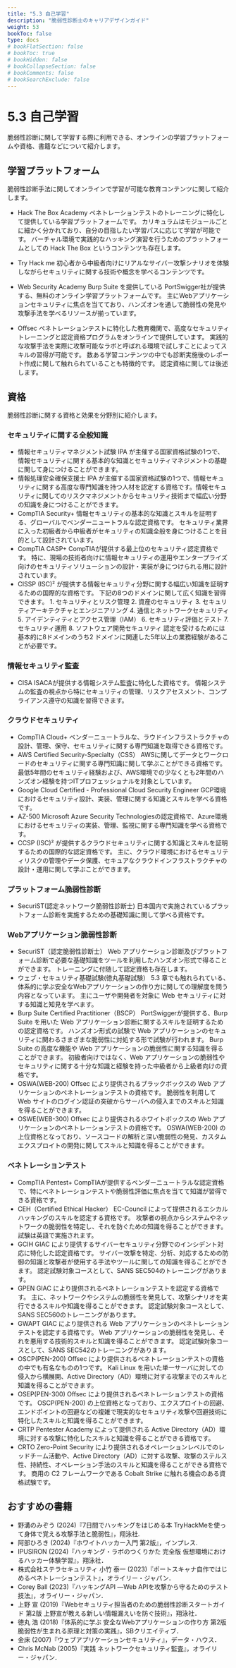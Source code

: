 ```yaml
---
title: "5.3 自己学習"
description: "脆弱性診断士のキャリアデザインガイド"
weight: 53
bookToc: false
type: docs
# bookFlatSection: false
# bookToc: true
# bookHidden: false
# bookCollapseSection: false
# bookComments: false
# bookSearchExclude: false
---
```


# 5.3 自己学習

脆弱性診断に関して学習する際に利用できる、オンラインの学習プラットフォームや資格、書籍などについて紹介します。

## 学習プラットフォーム

脆弱性診断手法に関してオンラインで学習が可能な教育コンテンツに関して紹介します。

- Hack The Box Academy
  ペネトレーションテストのトレーニングに特化して提供している学習プラットフォームです。
  カリキュラムはモジュールごとに細かく分かれており、自分の目指したい学習パスに応じて学習が可能です。
  バーチャル環境で実践的なハッキング演習を行うためのプラットフォームとしての Hack The Box というコンテンツも存在します。

- Try Hack me
  初心者から中級者向けにリアルなサイバー攻撃シナリオを体験しながらセキュリティに関する技術や概念を学べるコンテンツです。
- Web Security Academy
  Burp Suite を提供している PortSwigger社が提供する、無料のオンライン学習プラットフォームです。
  主にWebアプリケーションセキュリティに焦点を当てており、ハンズオンを通して脆弱性の発見や攻撃手法を学べるリソースが揃っています。

- Offsec
  ペネトレーションテストに特化した教育機関で、高度なセキュリティトレーニングと認定資格プログラムをオンラインで提供しています。
  実践的な攻撃手法を実際に攻撃可能なラボと呼ばれる環境で試しすことによってスキルの習得が可能です。
  数ある学習コンテンツの中でも診断実施後のレポート作成に関して触れられていることも特徴的です。
  認定資格に関しては後述します。

## 資格

脆弱性診断に関する資格と効果を分野別に紹介します。

### セキュリティに関する全般知識

- 情報セキュリティマネジメント試験
  IPA が主催する国家資格試験の1つで、情報セキュリティに関する基本的な知識とセキュリティマネジメントの基礎に関して身につけることができます。
- 情報処理安全確保支援士
  IPA が主催する国家資格試験の1つで、情報セキュリティに関する高度な専門知識を持つ人材を認定する資格です。情報セキュリティに関してのリスクマネジメントからセキュリティ技術まで幅広い分野の知識を身につけることができます。
- CompTIA Security+
  情報セキュリティの基本的な知識とスキルを証明する、グローバルでベンダーニュートラルな認定資格です。
  セキュリティ業界に入った初級者から中級者がセキュリティの知識全般を身につけることを目的として設計されています。
- CompTIA CASP+
  CompTIAが提供する最上位のセキュリティ認定資格です。
  特に、現場の技術者向けに情報セキュリティの運用やエンタープライズ向けのセキュリティソリューションの設計・実装が身につけられる用に設計されています。
- CISSP
  (ISC)² が提供する情報セキュリティ分野に関する幅広い知識を証明するための国際的な資格です。
  下記の8つのドメインに関して広く知識を習得できます。
        1. セキュリティとリスク管理
        2. 資産のセキュリティ
        3. セキュリティアーキテクチャとエンジニアリング
        4. 通信とネットワークセキュリティ
        5. アイデンティティとアクセス管理（IAM）
        6. セキュリティ評価とテスト
        7. セキュリティ運用
        8. ソフトウェア開発セキュリティ
  認定を受けるためには基本的に8ドメインのうち2 ドメインに関連した5年以上の業務経験があることが必要です。

### 情報セキュリティ監査

- CISA
  ISACAが提供する情報システム監査に特化した資格です。
  情報システムの監査の視点から特にセキュリティの管理、リスクアセスメント、コンプライアンス遵守の知識を習得できます。
    
### クラウドセキュリティ 

- CompTIA Cloud+
  ベンダーニュートラルな、ラウドインフラストラクチャの設計、管理、保守、セキュリティに関する専門知識を取得できる資格です。
- AWS Certified Security-Specialty（CSS）
  AWSに関してデータとワークロードのセキュリティに関する専門知識に関して学ぶことができる資格です。
  最低5年間のセキュリティ経験および、AWS環境での少なくとも2年間のハンズオン経験を持つITプロフェッショナルを対象としています。
- Google Cloud Certified - Professional Cloud Security Engineer
  GCP環境におけるセキュリティ設計、実装、管理に関する知識とスキルを学べる資格です。
- AZ-500
  Microsoft Azure Security Technologiesの認定資格で、Azure環境におけるセキュリティの実装、管理、監視に関する専門知識を学べる資格です。
- CCSP
  (ISC)² が提供するクラウドセキュリティに関する知識とスキルを証明するための国際的な認定資格です。
  主に、クラウド環境におけるセキュリティリスクの管理やデータ保護、セキュアなクラウドインフラストラクチャの設計・運用に関して学ぶことができます。
    
### プラットフォーム脆弱性診断

- SecuriST(認定ネットワーク脆弱性診断士)
  日本国内で実施されているプラットフォーム診断を実施するための基礎知識に関して学べる資格です。

### Webアプリケーション脆弱性診断

- SecuriST（認定脆弱性診断士）
  Web アプリケーション診断及びプラットフォーム診断で必要な基礎知識をツールを利用したハンズオン形式で得ることができます。
  トレーニングに付随して認定資格も存在します。
- ウェブ・セキュリティ基礎試験(徳丸基礎試験）
  5.3 章でも触れられている、体系的に学ぶ安全なWebアプリケーションの作り方に関しての理解度を問う内容となっています。
  主にユーザや開発者を対象に Web セキュリティに対する知識と知見を学べます。
- Burp Suite Certified Practitioner（BSCP）
  PortSwiggerが提供する、Burp Suite を用いた Web アプリケーション診断に関するスキルを証明するための認定資格です。
  ハンズオン形式の試験で Web アプリケーションのセキュリティに関わるさまざまな脆弱性に対処する形で試験が行われます。
  Burp Suite の高度な機能や Web アプリケーションの脆弱性に関する知識を得ることができます。
  初級者向けではなく、Web アプリケーションの脆弱性やセキュリティに関する十分な知識と経験を持った中級者から上級者向けの資格です。
- OSWA(WEB-200)
  Offsec により提供されるブラックボックスの Web アプリケーションのペネトレーションテストの資格です。
  脆弱性を利用して Web サイトのログイン認証の突破からサーバへの侵入までのスキルと知識を得ることができます。
- OSWE(WEB-300)
  Offsec により提供されるホワイトボックスの Web アプリケーションのペネトレーションテストの資格です。
  OSWA(WEB-200) の上位資格となっており、ソースコードの解析と深い脆弱性の発見、カスタムエクスプロイトの開発に関してスキルと知識を得ることができます。

### ペネトレーションテスト

- CompTIA Pentest+
  CompTIAが提供するベンダーニュートラルな認定資格で、特にペネトレーションテストや脆弱性評価に焦点を当てて知識が習得できる資格です。
- CEH（Certified Ethical Hacker）
  EC-Council によって提供されるエシカルハッキングのスキルを認定する資格です。
  攻撃者の視点からシステムやネットワークの脆弱性を特定し、それを防ぐための知識を得ることができます。
  試験は英語で実施されます。
- GCIH
  GIAC により提供するサイバーセキュリティ分野でのインシデント対応に特化した認定資格です。
  サイバー攻撃を特定、分析、対応するための防御の知識と攻撃者が使用する手法やツールに関しての知識を得ることができます。
  認定試験対象コースとして、SANS SEC504のトレーニングがあります。
- GPEN
  GIAC により提供されるペネトレーションテストを認定する資格です。
  主に、ネットワークやシステムの脆弱性を発見して、攻撃シナリオを実行できるスキルや知識を得ることができます。
  認定試験対象コースとして、SANS SEC560のトレーニングがあります。
- GWAPT
  GIAC により提供される Web アプリケーションのペネトレーションテストを認定する資格です。
  Web アプリケーションの脆弱性を発見し、それを悪用する技術的スキルと知識を得ることができます。
  認定試験対象コースとして、SANS SEC542のトレーニングがあります。
- OSCP(PEN-200)
  Offsec により提供されるペネトレーションテストの資格の中でも有名なものの1つです。
  Kali Linux を用いた単一サーバに対しての侵入から横展開、Active Directory（AD）環境に対する攻撃までのスキルと知識を得ることができます。
- OSEP(PEN-300)
  Offsec により提供されるペネトレーションテストの資格です。
  OSCP(PEN-200) の上位資格となっており、エクスプロイトの回避、エンドポイントの回避などの複雑で現実的なセキュリティ攻撃や回避技術に特化したスキルと知識を得ることができます。
- CRTP
  Pentester Academy によって提供される Active Directory（AD）環境に対する攻撃に特化したスキルと知識を得ることができる資格です。
- CRTO
  Zero-Point Security により提供されるオペレーションレベルでのレッドチーム活動や、Active Directory（AD）に対する攻撃、攻撃のステルス性、持続性、オペレーション手法のスキルと知識を得ることができる資格です。
  商用の C2 フレームワークである Cobalt Strike に触れる機会のある資格試験です。

## おすすめの書籍

- 野溝のみぞう (2024)『7日間でハッキングをはじめる本 TryHackMeを使って身体で覚える攻撃手法と脆弱性』，翔泳社.
- 阿部ひろき (2024)『ホワイトハッカー入門 第2版』，インプレス.
- IPUSIRON (2024)『ハッキング・ラボのつくりかた 完全版 仮想環境におけるハッカー体験学習』，翔泳社．
- 株式会社ステラセキュリティ 小竹 泰一 (2023)『ポートスキャナ自作ではじめるペネトレーションテスト』，オライリー・ジャパン．
- Corey Ball (2023)『ハッキングAPI ―Web APIを攻撃から守るためのテスト技法』，オライリー・ジャパン．
- 上野 宣 (2019)『Webセキュリティ担当者のための脆弱性診断スタートガイド 第2版 上野宣が教える新しい情報漏えいを防ぐ技術』，翔泳社．
- 徳丸 浩 (2018)『体系的に学ぶ 安全なWebアプリケーションの作り方 第2版 脆弱性が生まれる原理と対策の実践』，SBクリエイティブ．
- 金床 (2007)『ウェブアプリケーションセキュリティ』，データ・ハウス．
- Chris McNab (2005)『実践 ネットワークセキュリティ監査』，オライリー・ジャパン．